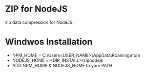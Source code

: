 # ZIP for NodeJS
zip data compression for NodeJS.
# Windwos Installation
* NPM_HOME = C:\Users\<USER_NAME>\AppData\Roaming\npm
* NODEJS_HOME = <DIR_INSTALL>\zipnodejs
* ADD NPM_HOME & NODEJS_HOME to your PATH
   

